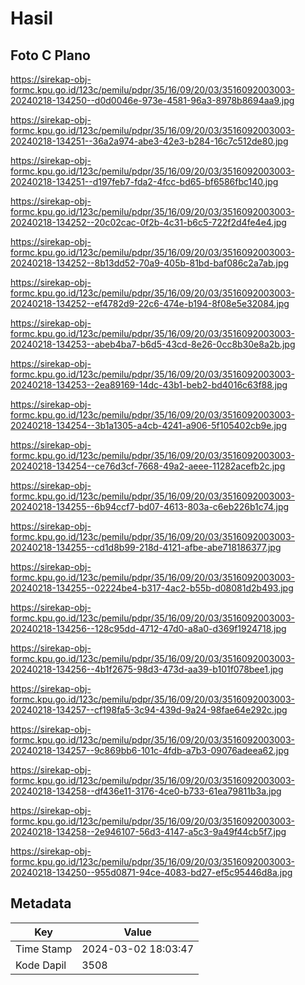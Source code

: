 # Hasil

## Foto C Plano

https://sirekap-obj-formc.kpu.go.id/123c/pemilu/pdpr/35/16/09/20/03/3516092003003-20240218-134250--d0d0046e-973e-4581-96a3-8978b8694aa9.jpg

https://sirekap-obj-formc.kpu.go.id/123c/pemilu/pdpr/35/16/09/20/03/3516092003003-20240218-134251--36a2a974-abe3-42e3-b284-16c7c512de80.jpg

https://sirekap-obj-formc.kpu.go.id/123c/pemilu/pdpr/35/16/09/20/03/3516092003003-20240218-134251--d197feb7-fda2-4fcc-bd65-bf6586fbc140.jpg

https://sirekap-obj-formc.kpu.go.id/123c/pemilu/pdpr/35/16/09/20/03/3516092003003-20240218-134252--20c02cac-0f2b-4c31-b6c5-722f2d4fe4e4.jpg

https://sirekap-obj-formc.kpu.go.id/123c/pemilu/pdpr/35/16/09/20/03/3516092003003-20240218-134252--8b13dd52-70a9-405b-81bd-baf086c2a7ab.jpg

https://sirekap-obj-formc.kpu.go.id/123c/pemilu/pdpr/35/16/09/20/03/3516092003003-20240218-134252--ef4782d9-22c6-474e-b194-8f08e5e32084.jpg

https://sirekap-obj-formc.kpu.go.id/123c/pemilu/pdpr/35/16/09/20/03/3516092003003-20240218-134253--abeb4ba7-b6d5-43cd-8e26-0cc8b30e8a2b.jpg

https://sirekap-obj-formc.kpu.go.id/123c/pemilu/pdpr/35/16/09/20/03/3516092003003-20240218-134253--2ea89169-14dc-43b1-beb2-bd4016c63f88.jpg

https://sirekap-obj-formc.kpu.go.id/123c/pemilu/pdpr/35/16/09/20/03/3516092003003-20240218-134254--3b1a1305-a4cb-4241-a906-5f105402cb9e.jpg

https://sirekap-obj-formc.kpu.go.id/123c/pemilu/pdpr/35/16/09/20/03/3516092003003-20240218-134254--ce76d3cf-7668-49a2-aeee-11282acefb2c.jpg

https://sirekap-obj-formc.kpu.go.id/123c/pemilu/pdpr/35/16/09/20/03/3516092003003-20240218-134255--6b94ccf7-bd07-4613-803a-c6eb226b1c74.jpg

https://sirekap-obj-formc.kpu.go.id/123c/pemilu/pdpr/35/16/09/20/03/3516092003003-20240218-134255--cd1d8b99-218d-4121-afbe-abe718186377.jpg

https://sirekap-obj-formc.kpu.go.id/123c/pemilu/pdpr/35/16/09/20/03/3516092003003-20240218-134255--02224be4-b317-4ac2-b55b-d08081d2b493.jpg

https://sirekap-obj-formc.kpu.go.id/123c/pemilu/pdpr/35/16/09/20/03/3516092003003-20240218-134256--128c95dd-4712-47d0-a8a0-d369f1924718.jpg

https://sirekap-obj-formc.kpu.go.id/123c/pemilu/pdpr/35/16/09/20/03/3516092003003-20240218-134256--4b1f2675-98d3-473d-aa39-b101f078bee1.jpg

https://sirekap-obj-formc.kpu.go.id/123c/pemilu/pdpr/35/16/09/20/03/3516092003003-20240218-134257--cf198fa5-3c94-439d-9a24-98fae64e292c.jpg

https://sirekap-obj-formc.kpu.go.id/123c/pemilu/pdpr/35/16/09/20/03/3516092003003-20240218-134257--9c869bb6-101c-4fdb-a7b3-09076adeea62.jpg

https://sirekap-obj-formc.kpu.go.id/123c/pemilu/pdpr/35/16/09/20/03/3516092003003-20240218-134258--df436e11-3176-4ce0-b733-61ea79811b3a.jpg

https://sirekap-obj-formc.kpu.go.id/123c/pemilu/pdpr/35/16/09/20/03/3516092003003-20240218-134258--2e946107-56d3-4147-a5c3-9a49f44cb5f7.jpg

https://sirekap-obj-formc.kpu.go.id/123c/pemilu/pdpr/35/16/09/20/03/3516092003003-20240218-134250--955d0871-94ce-4083-bd27-ef5c95446d8a.jpg


## Metadata

| Key        | Value               |
| ---------- | ------------------- |
| Time Stamp | 2024-03-02 18:03:47 |
| Kode Dapil | 3508                |




